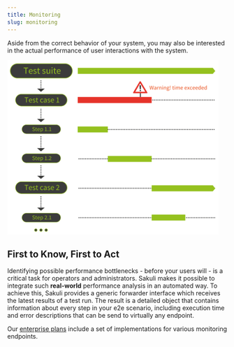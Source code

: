 ```yaml
---
title: Monitoring
slug: monitoring
---
```


Aside from the correct behavior of your system, you may also be interested in the actual performance of user interactions with the system.

<img src="/images/content/execution.svg" alt="Hierachrchy of an end-2-end application monitoring test-suite with performance data, execution times and thresholds" style="max-height: 400px" />

## First to Know, First to Act
Identifying possible performance bottlenecks - before your users will - is a critical task for operators and administrators. Sakuli makes it possible to integrate such __real-world__ performance analysis in an automated way. To achieve this, Sakuli provides a generic forwarder interface which receives the latest results of a test run. The result is a detailed object that contains information about every step in your e2e scenario, including execution time and error descriptions that can be send to virtually any endpoint.

Our [enterprise plans](/enterprise) include a set of implementations for various monitoring endpoints.
